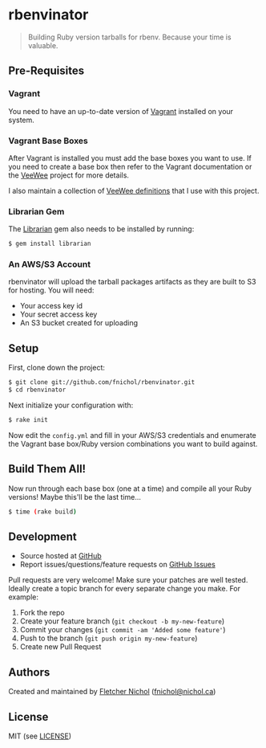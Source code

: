 # <a name="title"></a> rbenvinator

> Building Ruby version tarballs for rbenv. Because your time is valuable.

## <a name="prerequisites"></a> Pre-Requisites

### <a name="prerequisites-vagrant"></a> Vagrant

You need to have an up-to-date version of [Vagrant](http://vagrantup.com/)
installed on your system.

### <a name="prerequisites-vagrant-base-boxes"></a> Vagrant Base Boxes

After Vagrant is installed you must add the base boxes you want to use. If
you need to create a base box then refer to the Vagrant documentation or the
[VeeWee](https://github.com/jedi4ever/veewee/) project for more details.

I also maintain a collection of
[VeeWee definitions](https://github.com/fnichol/veewee-definitions) that I use
with this project.

### <a name="prerequisites-librarian-gem"></a> Librarian Gem

The [Librarian](http://rubygems.org/gems/librarian) gem also needs to be
installed by running:

```bash
$ gem install librarian
```

### <a name="prerequisites-s3"></a> An AWS/S3 Account

rbenvinator will upload the tarball packages artifacts as they are built to
S3 for hosting. You will need:

* Your access key id
* Your secret access key
* An S3 bucket created for uploading

## <a name="setup"></a> Setup

First, clone down the project:

```bash
$ git clone git://github.com/fnichol/rbenvinator.git
$ cd rbenvinator
```

Next initialize your configuration with:

```bash
$ rake init
```

Now edit the `config.yml` and fill in your AWS/S3 credentials and enumerate
the Vagrant base box/Ruby version combinations you want to build against.

## <a name="build"></a> Build Them All!

Now run through each base box (one at a time) and compile all your Ruby
versions! Maybe this'll be the last time...

```bash
$ time (rake build)
```

## <a name="development"></a> Development

* Source hosted at [GitHub][repo]
* Report issues/questions/feature requests on [GitHub Issues][issues]

Pull requests are very welcome! Make sure your patches are well tested.
Ideally create a topic branch for every separate change you make. For
example:

1. Fork the repo
2. Create your feature branch (`git checkout -b my-new-feature`)
3. Commit your changes (`git commit -am 'Added some feature'`)
4. Push to the branch (`git push origin my-new-feature`)
5. Create new Pull Request

## <a name="authors"></a> Authors

Created and maintained by [Fletcher Nichol][fnichol] (<fnichol@nichol.ca>)

## <a name="license"></a> License

MIT (see [LICENSE][license])

[license]:      https://github.com/fnichol/rbenvinator/blob/master/LICENSE
[fnichol]:      https://github.com/fnichol
[repo]:         https://github.com/fnichol/rbenvinator
[issues]:       https://github.com/fnichol/rbenvinator/issues
[contributors]: https://github.com/fnichol/rbenvinator/contributors
